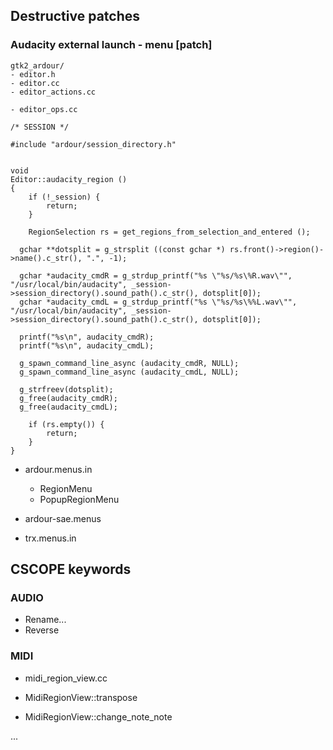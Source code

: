 ## Destructive patches

### Audacity external launch - menu [patch]

```
gtk2_ardour/
- editor.h
- editor.cc
- editor_actions.cc

- editor_ops.cc

/* SESSION */

#include "ardour/session_directory.h"


void
Editor::audacity_region ()
{
	if (!_session) {
		return;
	}

	RegionSelection rs = get_regions_from_selection_and_entered ();

  gchar **dotsplit = g_strsplit ((const gchar *) rs.front()->region()->name().c_str(), ".", -1);

  gchar *audacity_cmdR = g_strdup_printf("%s \"%s/%s\%R.wav\"", "/usr/local/bin/audacity", _session->session_directory().sound_path().c_str(), dotsplit[0]);
  gchar *audacity_cmdL = g_strdup_printf("%s \"%s/%s\%%L.wav\"", "/usr/local/bin/audacity", _session->session_directory().sound_path().c_str(), dotsplit[0]);

  printf("%s\n", audacity_cmdR);
  printf("%s\n", audacity_cmdL);

  g_spawn_command_line_async (audacity_cmdR, NULL);
  g_spawn_command_line_async (audacity_cmdL, NULL);

  g_strfreev(dotsplit);
  g_free(audacity_cmdR);
  g_free(audacity_cmdL);

	if (rs.empty()) {
		return;
	}
}

```

- ardour.menus.in
  - RegionMenu
  - PopupRegionMenu
 
- ardour-sae.menus
- trx.menus.in
 
 <menuitem action='audacity-region'/>

## CSCOPE keywords

### AUDIO

- Rename...
- Reverse 

### MIDI

- midi_region_view.cc

- MidiRegionView::transpose 
- MidiRegionView::change_note_note 

...
